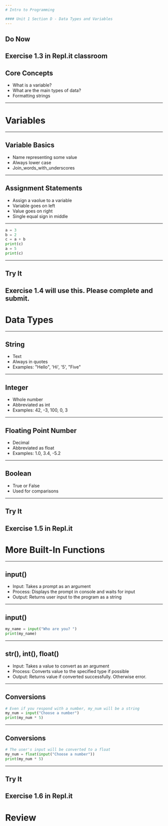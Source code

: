 ```yaml
---
# Intro to Programming

#### Unit 1 Section D - Data Types and Variables
---
```

## Do Now

Exercise 1.3 in Repl.it classroom
---
## Core Concepts

* What is a variable?
* What are the main types of data?
* Formatting strings
---
# Variables
---
## Variable Basics

* Name representing some value
* Always lower case
* Join_words_with_underscores
---
## Assignment Statements

* Assign a vaolue to a variable
* Variable goes on left
* Value goes on right
* Single equal sign in middle
---
```python
a = 3
b = 2
c = a + b
print(c)
a = 5
print(c)
```
---
## Try It

Exercise 1.4 will use this. Please complete and submit.
---
# Data Types
---
## String

* Text
* Always in quotes
* Examples: "Hello", 'Hi', '5', "Five"
---
## Integer

* Whole number
* Abbreviated as int
* Examples: 42, -3, 100, 0, 3
---
## Floating Point Number

* Decimal
* Abbreviated as float
* Examples: 1.0, 3.4, -5.2
---
## Boolean

* True or False
* Used for comparisons
---
## Try It

Exercise 1.5 in Repl.it
---
# More Built-In Functions
---
## input()

* Input: Takes a prompt as an argument
* Process: Displays the prompt in console and waits for input
* Output: Returns user input to the program as a string
---
## input()

```python
my_name = input("Who are you? ")
print(my_name)
```
---
## str(), int(), float()

* Input: Takes a value to convert as an argument
* Process: Converts value to the specified type if possible
* Output: Returns value if converted successfully. Otherwise error.
---
## Conversions
    
```python
# Even if you respond with a number, my_num will be a string
my_num = input("Choose a number")
print(my_num * 5)
```
---
## Conversions

```python
# The user's input will be converted to a float
my_num = float(input("Choose a number"))
print(my_num * 5)
```
---
## Try It

Exercise 1.6 in Repl.it
---
# Review